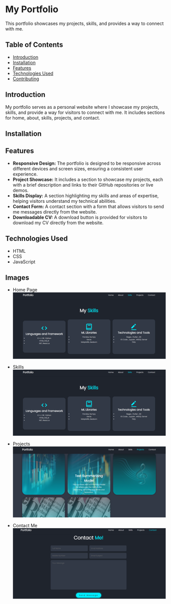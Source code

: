 # My Portfolio

This portfolio showcases my projects, skills, and provides a way to connect with me.

## Table of Contents

- [Introduction](#introduction)
- [Installation](#installation)
- [Features](#features)
- [Technologies Used](#technologies-used)
- [Contributing](#contributing)

## Introduction

My portfolio serves as a personal website where I showcase my projects, skills, and provide a way for visitors to connect with me. It includes sections for home, about, skills, projects, and contact.

## Installation

## Features

- **Responsive Design:** The portfolio is designed to be responsive across different devices and screen sizes, ensuring a consistent user experience.
- **Project Showcase:** It includes a section to showcase my projects, each with a brief description and links to their GitHub repositories or live demos.
- **Skills Display:** A section highlighting my skills and areas of expertise, helping visitors understand my technical abilities.
- **Contact Form:** A contact section with a form that allows visitors to send me messages directly from the website.
- **Downloadable CV:** A download button is provided for visitors to download my CV directly from the website.

## Technologies Used

- HTML
- CSS
- JavaScript

## Images

- Home Page  
  ![Home Page](./images/portfolio1.png)

- Skills  
  ![Skills](./images/portfolio2.png)

- Projects  
  ![Projects](./images/portfolio3.png)

- Contact Me  
  ![Contact Me](./images/portfolio4.png)
